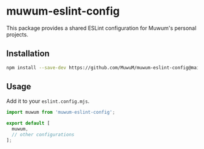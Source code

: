 # muwum-eslint-config

This package provides a shared ESLint configuration for Muwum's personal projects.

## Installation

```bash
npm install --save-dev https://github.com/MuwuM/muwum-eslint-config@main
```

## Usage

Add it to your `eslint.config.mjs`.
  
```javascript
import muwum from 'muwum-eslint-config';

export default [
  muwum,
  // other configurations
];
```
